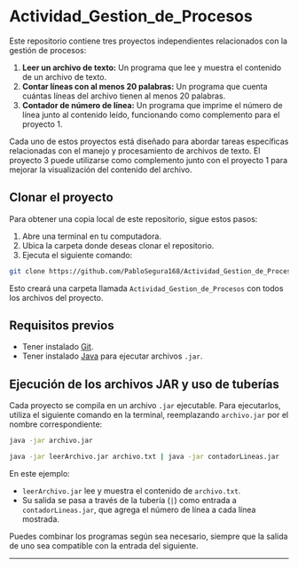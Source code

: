 # Actividad_Gestion_de_Procesos

Este repositorio contiene tres proyectos independientes relacionados con la gestión de procesos:

1. **Leer un archivo de texto:** Un programa que lee y muestra el contenido de un archivo de texto.
2. **Contar líneas con al menos 20 palabras:** Un programa que cuenta cuántas líneas del archivo tienen al menos 20 palabras.
3. **Contador de número de línea:** Un programa que imprime el número de línea junto al contenido leído, funcionando como complemento para el proyecto 1.

Cada uno de estos proyectos está diseñado para abordar tareas específicas relacionadas con el manejo y procesamiento de archivos de texto. El proyecto 3 puede utilizarse como complemento junto con el proyecto 1 para mejorar la visualización del contenido del archivo.

## Clonar el proyecto

Para obtener una copia local de este repositorio, sigue estos pasos:

1. Abre una terminal en tu computadora.
2. Ubica la carpeta donde deseas clonar el repositorio.
3. Ejecuta el siguiente comando:

```bash
git clone https://github.com/PabloSegura168/Actividad_Gestion_de_Procesos.git
```

Esto creará una carpeta llamada `Actividad_Gestion_de_Procesos` con todos los archivos del proyecto.

## Requisitos previos

- Tener instalado [Git](https://git-scm.com/).
- Tener instalado [Java](https://www.java.com/) para ejecutar archivos `.jar`.

## Ejecución de los archivos JAR y uso de tuberías

Cada proyecto se compila en un archivo `.jar` ejecutable. Para ejecutarlos, utiliza el siguiente comando en la terminal, reemplazando `archivo.jar` por el nombre correspondiente:

```bash
java -jar archivo.jar
```
```bash
java -jar leerArchivo.jar archivo.txt | java -jar contadorLineas.jar
```

En este ejemplo:

- `leerArchivo.jar` lee y muestra el contenido de `archivo.txt`.
- Su salida se pasa a través de la tubería (`|`) como entrada a `contadorLineas.jar`, que agrega el número de línea a cada línea mostrada.

Puedes combinar los programas según sea necesario, siempre que la salida de uno sea compatible con la entrada del siguiente.

---
